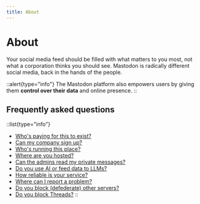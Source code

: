 ```yaml
---
title: About
---
```


# About

Your social media feed should be filled with what matters to you most, not what a corporation thinks you should see.
Mastodon is radically different social media, back in the hands of the people.

::alert{type="info"}
The Mastodon platform also empowers users by giving them **control over their data** and online presence.
::

## Frequently asked questions

  ::list{type="info"}
  - [Who's paying for this to exist?](/funding)
  - [Can my company sign up?](/rules/brands)
  - [Who's running this place?](/about/staff)
  - [Where are you hosted?](/infrastructure)
  - [Can the admins read my private messages?](/about/data)
  - [Do you use AI or feed data to LLMs?](/about/data#large-language-models)
  - [How reliable is your service?](/infrastructure/monitoring)
  - [Where can I report a problem?](/about/issues)
  - [Do you block (defederate) other servers?](/rules/defederation)
  - [Do you block Threads?](/rules/threads)
  ::